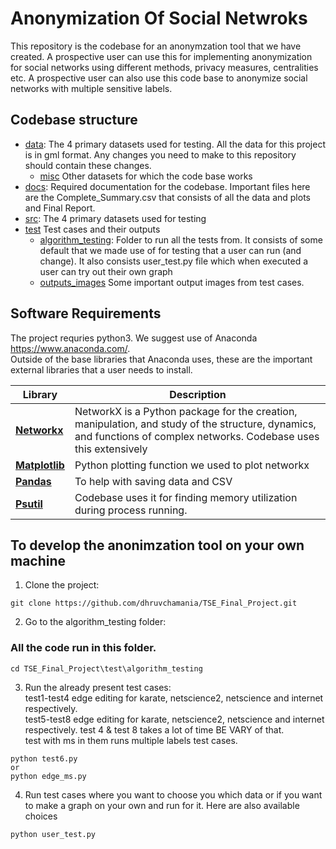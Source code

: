 # Anonymization Of Social Netwroks
This repository is the codebase for an anonymzation tool that we have created. A prospective user can use this for implementing anonymization for social networks using different methods, privacy measures, centralities etc. A prospective user can also use this code base to anonymize social networks with multiple sensitive labels.

## Codebase structure

* [data](data): The 4 primary datasets used for testing. All the data for this project is in gml format. Any changes you need to make to this repository should contain these changes.
  * [misc](data/misc) Other datasets for which the code base works
* [docs](docs): Required documentation for the codebase. Important files here are the Complete_Summary.csv that consists of all the data and plots and Final Report.
* [src](src): The 4 primary datasets used for testing 
* [test](test) Test cases and their outputs
  * [algorithm_testing](test/algorithm_testing): Folder to run all the tests from. It consists of some default that we made use of for testing that a user can run (and change). It also consists user_test.py file which when executed a user can try out their own graph
  * [outputs_images](test/ouputs_images) Some important output images from test cases.


## Software Requirements
The project requries python3. We suggest use of Anaconda https://www.anaconda.com/.  
Outside of the base libraries that Anaconda uses, these are the important external libraries that a user needs to install.

| Library | Description |
| ---- | --- |
| [**Networkx**](https://networkx.github.io/) | NetworkX is a Python package for the creation, manipulation, and study of the structure, dynamics, and functions of complex networks. Codebase uses this extensively |
| [**Matplotlib**](https://matplotlib.org/) | Python plotting function we used to plot networkx |
| [**Pandas**](https://pandas.pydata.org/) | To help with saving data and CSV  |
| [**Psutil**](https://psutil.readthedocs.io/en/latest/) | Codebase uses it for finding memory utilization during process running.


## To develop the anonimzation tool on your own machine
1. Clone the project:
```
git clone https://github.com/dhruvchamania/TSE_Final_Project.git
```
2. Go to the algorithm_testing folder:
### All the code run in this folder.
```
cd TSE_Final_Project\test\algorithm_testing
```

3. Run the already present test cases:  
test1-test4 edge editing for karate, netscience2, netscience and internet respectively.  
test5-test8 edge editing for karate, netscience2, netscience and internet respectively. 
test 4 & test 8 takes a lot of time BE VARY of that.  
test with ms in them runs multiple labels test cases.

```
python test6.py
or
python edge_ms.py
```  
4. Run test cases where you want to choose you which data or if you want to make a graph on your own and run for it. Here are also available choices 
```
python user_test.py
```

